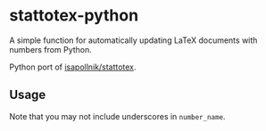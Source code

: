 # stattotex-python

A simple function for automatically updating LaTeX documents with numbers from Python.

Python port of [isapollnik/stattotex](https://github.com/isapollnik/stattotex).

## Usage

Note that you may not include underscores in `number_name`.
